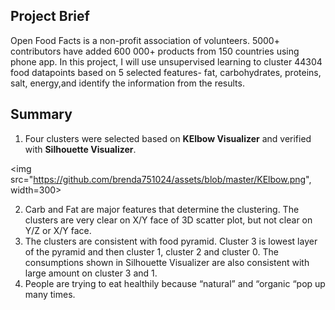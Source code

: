 ## Project Brief

Open Food Facts is a non-profit association of volunteers. 5000+ contributors have added 600 000+ products from 150 countries using phone app. In this project, I will use unsupervised learning to cluster 44304 food datapoints based on 5 selected features- fat, carbohydrates, proteins,	salt, energy,and identify the information from the results.

## Summary

1. Four clusters were selected based on **KElbow Visualizer** and verified with **Silhouette Visualizer**.

<img src="https://github.com/brenda751024/assets/blob/master/KElbow.png", width=300>

2. Carb and Fat are major features that determine the clustering. The clusters are very clear on X/Y face of 3D scatter plot, but not clear on Y/Z or X/Y face.
2. The clusters are consistent with food pyramid. Cluster 3 is lowest layer of the pyramid and then cluster 1, cluster 2 and cluster 0. The consumptions shown in Silhouette Visualizer are also consistent with large amount on cluster 3 and 1. 
3. People are trying to eat healthily because “natural” and “organic “pop up many times.

